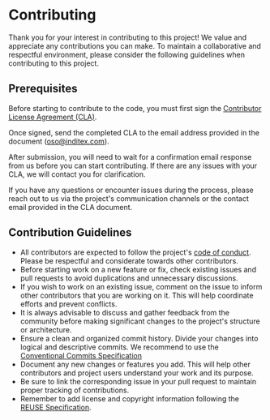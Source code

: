 <!--
SPDX-FileCopyrightText: 2024 INDUSTRIA DE DISEÑO TEXTIL S.A. (INDITEX S.A.)

SPDX-License-Identifier: CC-BY-SA-4.0
-->

# Contributing

Thank you for your interest in contributing to this project! We value and appreciate any contributions you can make. To maintain a collaborative and respectful environment, please consider the following guidelines when contributing to this project.

## Prerequisites

Before starting to contribute to the code, you must first sign the [Contributor License Agreement (CLA)](./documents/CLA.pdf).

Once signed, send the completed CLA to the email address provided in the document (oso@inditex.com).

After submission, you will need to wait for a confirmation email response from us before you can start contributing. If there are any issues with your CLA, we will contact you for clarification.

If you have any questions or encounter issues during the process, please reach out to us via the project's communication channels or the contact email provided in the CLA document.

## Contribution Guidelines

- All contributors are expected to follow the project's [code of conduct](CODE_OF_CONDUCT.md). Please be respectful and considerate towards other contributors.
- Before starting work on a new feature or fix, check existing issues and pull requests to avoid duplications and unnecessary discussions.
- If you wish to work on an existing issue, comment on the issue to inform other contributors that you are working on it. This will help coordinate efforts and prevent conflicts.
- It is always advisable to discuss and gather feedback from the community before making significant changes to the project's structure or architecture.
- Ensure a clean and organized commit history. Divide your changes into logical and descriptive commits. We recommend to use the [Conventional Commits Specification](https://www.conventionalcommits.org/en/v1.0.0/)
- Document any new changes or features you add. This will help other contributors and project users understand your work and its purpose.
- Be sure to link the corresponding issue in your pull request to maintain proper tracking of contributions.
- Remember to add license and copyright information following the [REUSE Specification](https://reuse.software/spec/#copyright-and-licensing-information).
